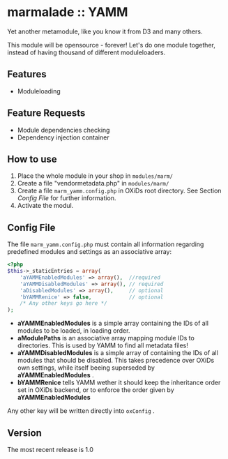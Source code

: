 marmalade :: YAMM
=================
Yet another metamodule, like you know it from D3 and many others.

This module will be opensource - forever!
Let's do one module together, instead of having thousand of different moduleloaders.

Features
--------
 * Moduleloading

Feature Requests
----------------
 * Module dependencies checking
 * Dependency injection container

How to use
----------
 1. Place the whole module in your shop in `modules/marm/`
 2. Create a file "vendormetadata.php" in `modules/marm/`
 3. Create a file `marm_yamm.config.php` in OXiDs root directory. See Section _Config File_ for further information.
 3. Activate the modul.

Config File
-----------
The file `marm_yamm.config.php` must contain all information regarding predefined modules and settings as an associative array:

```php
<?php
$this->_staticEntries = array(
	'aYAMMEnabledModules' => array(),  //required
    'aYAMMDisabledModules' => array(), // required
    'aDisabledModules' => array(),     // optional
    'bYAMMRenice' => false,            // optional
    /* Any other keys go here */
);

```

 * **aYAMMEnabledModules** is a simple array containing the IDs of all modules to be loaded, in loading order.
 * **aModulePaths** is an associative array mapping module IDs to directories. This is used by YAMM to find all metadata files!
 * **aYAMMDisabledModules** is a simple array of containing the IDs of all modules that should be disabled. This takes precedence over OXiDs own settings, while itself beeing superseded by **aYAMMEnabledModules** .
 * **bYAMMRenice** tells YAMM wether it should keep the inheritance order set in OXiDs backend, or to enforce the order given by **aYAMMEnabledModules**
 
 Any other key will be written directly into `oxConfig` .

Version
-------
The most recent release is 1.0